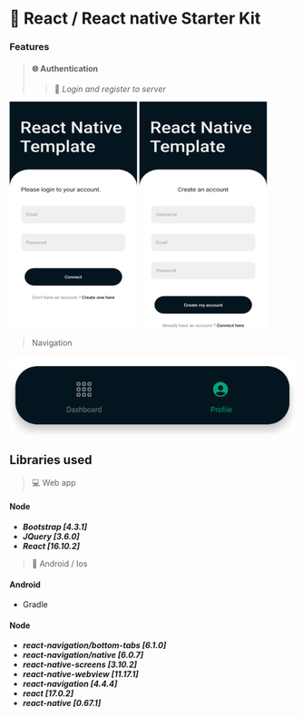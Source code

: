 # 📱 React / React native Starter Kit

### Features

> #### 🌐 Authentication
>> 👥 _Login and register to server_

<img height="400" src="imgs/login.png" width="225"/> 
<img height="400" src="imgs/register.png" width="225"/> 

> Navigation 

![](imgs/navigation.png)


## Libraries used

> 💻 Web app

#### Node

- **_Bootstrap [4.3.1]_**
- **_JQuery [3.6.0]_**
- **_React [16.10.2]_**

> 📱 Android / Ios

#### Android

- Gradle

#### Node

- **_react-navigation/bottom-tabs [6.1.0]_**
- **_react-navigation/native [6.0.7]_**
- **_react-native-screens [3.10.2]_**
- **_react-native-webview [11.17.1]_**
- **_react-navigation [4.4.4]_**
- **_react [17.0.2]_**
- **_react-native [0.67.1]_**
